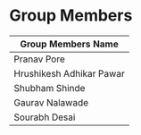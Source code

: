 <h1> Group Members </h1>
<table class="tg">
<thead>
  <tr>
    <th class="tg-0lax">Group Members Name</th>
  </tr>
</thead>
<tbody>
  <tr>
    <td class="tg-0lax">Pranav Pore</td>
  </tr>
  
  <tr>
    <td class="tg-0lax">Hrushikesh Adhikar Pawar</td>
  </tr>
  
  <tr>
    <td class="tg-0lax">Shubham Shinde</td>
  </tr>
  
  <tr>
    <td class="tg-0lax">Gaurav Nalawade</td>
  </tr>
  <tr>
    <td class="tg-0lax">Sourabh Desai</td>
  </tr>
</tbody>
</table>
